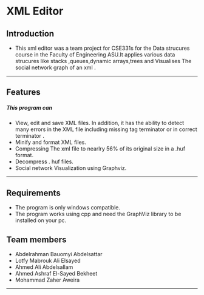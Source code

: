 # XML Editor
## Introduction 
* This xml editor was a team project for CSE331s for the Data strucures course in the Faculty of Engineering ASU.It applies various data strucures like stacks ,queues,dynamic arrays,trees and Visualises The social network graph of an xml .
***
## Features 
##### This program can
* View, edit and save XML files. In addition, it has the ability to detect many errors in the XML file including missing tag terminator or in correct terminator .
* Minify and format XML files.
* Compressing The xml file to nearlry 56% of its original size in a .huf format. 
* Decompress . huf files. 
* Social network Visualization using Graphviz.
***
## Requirements 
* The program is only windows compatible. 
* The program works using cpp and need the GraphViz library to be installed on your pc.
## Team members
* Abdelrahman Bauomyi Abdelsattar
* Lotfy Mabrouk Ali Elsayed
* Ahmed Ali Abdelsallam
* Ahmed Ashraf El-Sayed Bekheet
* Mohammad Zaher Aweira
***
